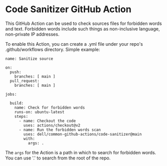 # Code Sanitizer GitHub Action
This GitHub Action can be used to check sources files for forbidden words and text. Forbidden words include 
such things as non-inclusive language, non-private IP addresses. 

To enable this Action, you can create a .yml file under your repo's .github/workflows directory. 
Simple example:

```
name: Sanitize source

on:
  push:
    branches: [ main ]
  pull_request:
    branches: [ main ]

jobs:

  build:
    name: Check for forbidden words
    runs-on: ubuntu-latest
    steps:
      - name: Checkout the code
        uses: actions/checkout@v2
      - name: Run the forbidden words scan
        uses: dell/common-github-actions/code-sanitizer@main
        with:
          args: .
```

The `args` for the Action is a path in which to search for forbidden words. You can use '.' to search from the root of the repo.
